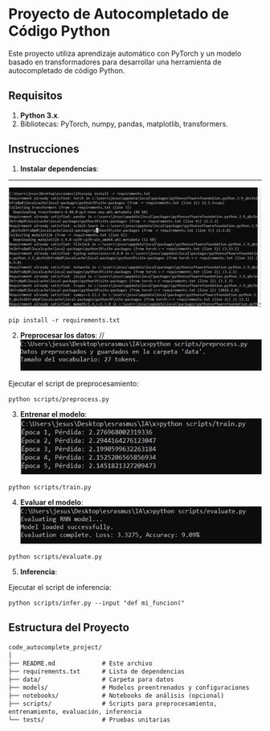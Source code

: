 
# Proyecto de Autocompletado de Código Python

Este proyecto utiliza aprendizaje automático con PyTorch y un modelo basado en transformadores para desarrollar una herramienta de autocompletado de código Python.

## Requisitos

1. **Python 3.x**.
2. Bibliotecas: PyTorch, numpy, pandas, matplotlib, transformers.

## Instrucciones

1. **Instalar dependencias**:
---
 ![Training Loss](image/Imagen1.png)


```
pip install -r requirements.txt
```

2. **Preprocesar los datos**:
// ![Training Loss](image/Imagen2.png)

Ejecutar el script de preprocesamiento:

```
python scripts/preprocess.py
```

3. **Entrenar el modelo**:
![Training Loss](image/Imagen3.png)
```
python scripts/train.py
```

4. **Evaluar el modelo**:
![Training Loss](image/Imagen4.png)
```
python scripts/evaluate.py
```

5. **Inferencia**:

Ejecutar el script de inferencia:

```
python scripts/infer.py --input "def mi_funcion("
```

## Estructura del Proyecto

```
code_autocomplete_project/
│
├── README.md             # Este archivo
├── requirements.txt      # Lista de dependencias
├── data/                 # Carpeta para datos
├── models/               # Modelos preentrenados y configuraciones
├── notebooks/            # Notebooks de análisis (opcional)
├── scripts/              # Scripts para preprocesamiento, entrenamiento, evaluación, inferencia
└── tests/                # Pruebas unitarias

